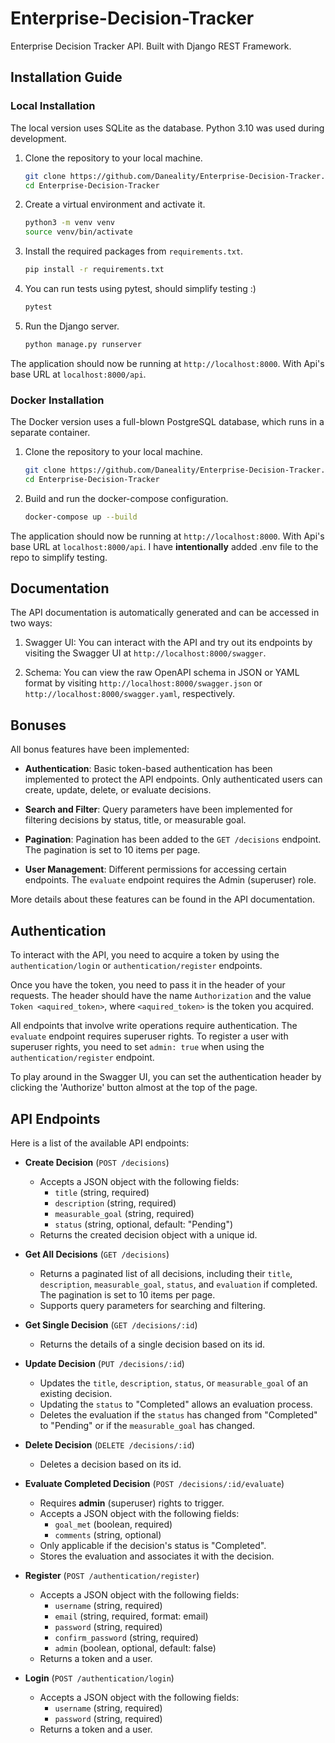 # Enterprise-Decision-Tracker
Enterprise Decision Tracker API. Built with Django REST Framework.

## Installation Guide

### Local Installation

The local version uses SQLite as the database.
Python 3.10 was used during development.

1. Clone the repository to your local machine.

    ```bash
    git clone https://github.com/Daneality/Enterprise-Decision-Tracker.git
    cd Enterprise-Decision-Tracker
    ```

2. Create a virtual environment and activate it.

    ```bash
    python3 -m venv venv
    source venv/bin/activate
    ```

3. Install the required packages from `requirements.txt`.

    ```bash
    pip install -r requirements.txt
    ```

4. You can run tests using pytest, should simplify testing :)
    
    ```bash
    pytest
    ```

5. Run the Django server.

    ```bash
    python manage.py runserver
    ```
The application should now be running at `http://localhost:8000`.
With Api's base URL at `localhost:8000/api`.

### Docker Installation

The Docker version uses a full-blown PostgreSQL database, which runs in a separate container.

1. Clone the repository to your local machine.

    ```bash
    git clone https://github.com/Daneality/Enterprise-Decision-Tracker.git
    cd Enterprise-Decision-Tracker
    ```

2. Build and run the docker-compose configuration.

    ```bash
    docker-compose up --build
    ```

The application should now be running at `http://localhost:8000`.
With Api's base URL at `localhost:8000/api`.
I have **intentionally** added .env file to the repo to simplify testing.

## Documentation

The API documentation is automatically generated and can be accessed in two ways:

1. Swagger UI: You can interact with the API and try out its endpoints by visiting the Swagger UI at `http://localhost:8000/swagger`.

2. Schema: You can view the raw OpenAPI schema in JSON or YAML format by visiting `http://localhost:8000/swagger.json` or `http://localhost:8000/swagger.yaml`, respectively.

## Bonuses

All bonus features have been implemented:

- **Authentication**: Basic token-based authentication has been implemented to protect the API endpoints. Only authenticated users can create, update, delete, or evaluate decisions.

- **Search and Filter**: Query parameters have been implemented for filtering decisions by status, title, or measurable goal.

- **Pagination**: Pagination has been added to the `GET /decisions` endpoint. The pagination is set to 10 items per page.

- **User Management**: Different permissions for accessing certain endpoints. The `evaluate` endpoint requires the Admin (superuser) role.

More details about these features can be found in the API documentation.

## Authentication

To interact with the API, you need to acquire a token by using the `authentication/login` or `authentication/register` endpoints.

Once you have the token, you need to pass it in the header of your requests. The header should have the name `Authorization` and the value `Token <aquired_token>`, where `<aquired_token>` is the token you acquired.

All endpoints that involve write operations require authentication. The `evaluate` endpoint requires superuser rights. To register a user with superuser rights, you need to set `admin: true` when using the `authentication/register` endpoint.

To play around in the Swagger UI, you can set the authentication header by clicking the 'Authorize' button almost at the top of the page.

## API Endpoints

Here is a list of the available API endpoints:

- **Create Decision** (`POST /decisions`)
  - Accepts a JSON object with the following fields:
    - `title` (string, required)
    - `description` (string, required)
    - `measurable_goal` (string, required)
    - `status` (string, optional, default: "Pending")
  - Returns the created decision object with a unique id.

- **Get All Decisions** (`GET /decisions`)
  - Returns a paginated list of all decisions, including their `title`, `description`, `measurable_goal`, `status`, and `evaluation` if completed. The pagination is set to 10 items per page.
  - Supports query parameters for searching and filtering.

- **Get Single Decision** (`GET /decisions/:id`)
  - Returns the details of a single decision based on its id.

- **Update Decision** (`PUT /decisions/:id`)
  - Updates the `title`, `description`, `status`, or `measurable_goal` of an existing decision.
  - Updating the `status` to "Completed" allows an evaluation process.
  - Deletes the evaluation if the `status` has changed from "Completed" to "Pending" or if the `measurable_goal` has changed.

- **Delete Decision** (`DELETE /decisions/:id`)
  - Deletes a decision based on its id.

- **Evaluate Completed Decision** (`POST /decisions/:id/evaluate`)
  - Requires **admin** (superuser) rights to trigger.
  - Accepts a JSON object with the following fields:
    - `goal_met` (boolean, required)
    - `comments` (string, optional)
  - Only applicable if the decision's status is "Completed".
  - Stores the evaluation and associates it with the decision.

- **Register** (`POST /authentication/register`)
  - Accepts a JSON object with the following fields:
    - `username` (string, required)
    - `email` (string, required, format: email)
    - `password` (string, required)
    - `confirm_password` (string, required)
    - `admin` (boolean, optional, default: false)
  - Returns a token and a user.

- **Login** (`POST /authentication/login`)
  - Accepts a JSON object with the following fields:
    - `username` (string, required)
    - `password` (string, required)
  - Returns a token and a user.